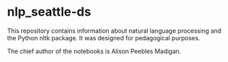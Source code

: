 # nlp_seattle-ds

This repository contains information about natural language processing and the Python nltk package. It was designed for pedagogical purposes.

The chief author of the notebooks is Alison Peebles Madigan.
